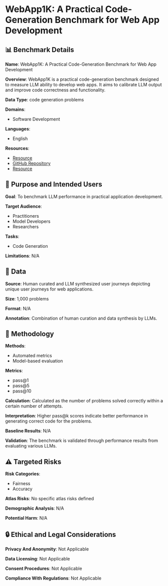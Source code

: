 # WebApp1K: A Practical Code-Generation Benchmark for Web App Development

## 📊 Benchmark Details

**Name**: WebApp1K: A Practical Code-Generation Benchmark for Web App Development

**Overview**: WebApp1K is a practical code-generation benchmark designed to measure LLM ability to develop web apps. It aims to calibrate LLM output and improve code correctness and functionality.

**Data Type**: code generation problems

**Domains**:
- Software Development

**Languages**:
- English

**Resources**:
- [Resource](https://huggingface.co/datasets/onekq-ai/WebApp1K-React)
- [GitHub Repository](https://github.com/onekq/WebApp1k)
- [Resource](https://huggingface.co/spaces/onekq-ai/WebApp1K-models-2024)

## 🎯 Purpose and Intended Users

**Goal**: To benchmark LLM performance in practical application development.

**Target Audience**:
- Practitioners
- Model Developers
- Researchers

**Tasks**:
- Code Generation

**Limitations**: N/A

## 💾 Data

**Source**: Human curated and LLM synthesized user journeys depicting unique user journeys for web applications.

**Size**: 1,000 problems

**Format**: N/A

**Annotation**: Combination of human curation and data synthesis by LLMs.

## 🔬 Methodology

**Methods**:
- Automated metrics
- Model-based evaluation

**Metrics**:
- pass@1
- pass@5
- pass@10

**Calculation**: Calculated as the number of problems solved correctly within a certain number of attempts.

**Interpretation**: Higher pass@k scores indicate better performance in generating correct code for the problems.

**Baseline Results**: N/A

**Validation**: The benchmark is validated through performance results from evaluating various LLMs.

## ⚠️ Targeted Risks

**Risk Categories**:
- Fairness
- Accuracy

**Atlas Risks**:
No specific atlas risks defined

**Demographic Analysis**: N/A

**Potential Harm**: N/A

## 🔒 Ethical and Legal Considerations

**Privacy And Anonymity**: Not Applicable

**Data Licensing**: Not Applicable

**Consent Procedures**: Not Applicable

**Compliance With Regulations**: Not Applicable
